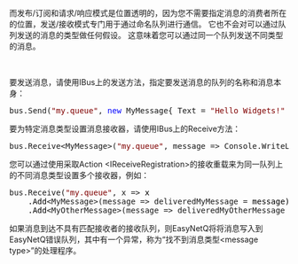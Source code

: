 <p>而发布/订阅和请求/响应模式是位置透明的，因为您不需要指定消息的消费者所在的位置，发送/接收模式专门用于通过命名队列进行通信。 它也不会对可以通过队列发送的消息的类型做任何假设。 这意味着您可以通过同一个队列发送不同类型的消息。</p>
<p>&nbsp;</p>
<p>要发送消息，请使用IBus上的发送方法，指定要发送消息的队列的名称和消息本身：</p>
<div class="cnblogs_code">
<pre>bus.Send(<span style="color: #800000;">"</span><span style="color: #800000;">my.queue</span><span style="color: #800000;">"</span>, <span style="color: #0000ff;">new</span> MyMessage{ Text = <span style="color: #800000;">"</span><span style="color: #800000;">Hello Widgets!</span><span style="color: #800000;">"</span> });</pre>
</div>
<p>要为特定消息类型设置消息接收器，请使用IBus上的Receive方法：</p>
<div class="cnblogs_code">
<pre>bus.Receive&lt;MyMessage&gt;(<span style="color: #800000;">"</span><span style="color: #800000;">my.queue</span><span style="color: #800000;">"</span>, message =&gt; Console.WriteLine(<span style="color: #800000;">"</span><span style="color: #800000;">MyMessage: {0}</span><span style="color: #800000;">"</span>, message.Text));</pre>
</div>
<p>您可以通过使用采取Action &lt;IReceiveRegistration&gt;的接收重载来为同一队列上的不同消息类型设置多个接收器，例如：</p>
<div class="cnblogs_code">
<pre>bus.Receive(<span style="color: #800000;">"</span><span style="color: #800000;">my.queue</span><span style="color: #800000;">"</span>, x =&gt;<span style="color: #000000;"> x
    .Add</span>&lt;MyMessage&gt;(message =&gt; deliveredMyMessage =<span style="color: #000000;"> message)
    .Add</span>&lt;MyOtherMessage&gt;(message =&gt; deliveredMyOtherMessage = message));</pre>
</div>
<p>如果消息到达不具有匹配接收者的接收队列，则EasyNetQ将将消息写入到EasyNetQ错误队列，其中有一个异常，称为&ldquo;找不到消息类型&lt;message type&gt;&rdquo;的处理程序。</p>
<p>&nbsp;</p>